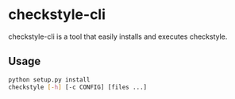 checkstyle-cli
===

checkstyle-cli is a tool that easily installs and executes checkstyle.

Usage
---

```bash
python setup.py install
checkstyle [-h] [-c CONFIG] [files ...]
```
